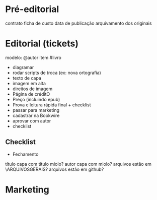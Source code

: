 Pré-editorial
=============

contrato
ficha de custo
data de publicação
arquivamento dos originais

Editorial (tickets)
==========

modelo: @autor item #livro

* diagramar
* rodar scripts de troca (ex: nova ortografia)
* texto de capa        
* imagem em alta 
* direitos de imagem 
* Página de créditO 
* Preço (incluindo epub) 
* Prova e leitura rápida final + checklist 
* passar para marketing 
* cadastrar na Bookwire 
* aprovar com autor 
* checklist 



Checklist
---------

* Fechamento

título capa com título miolo?
autor capa com miolo?
arquivos estão em \ARQUIVOSGERAIS?
arquivos estão em github?



Marketing
=========

